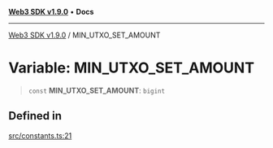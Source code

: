 [**Web3 SDK v1.9.0**](../README.md) • **Docs**

***

[Web3 SDK v1.9.0](../globals.md) / MIN\_UTXO\_SET\_AMOUNT

# Variable: MIN\_UTXO\_SET\_AMOUNT

> `const` **MIN\_UTXO\_SET\_AMOUNT**: `bigint`

## Defined in

[src/constants.ts:21](https://github.com/Mystic-Nayy/alephium-web3/blob/ee41f5e0e7d7fb0b155fe62f05b2ac03772895ca/packages/web3/src/constants.ts#L21)
